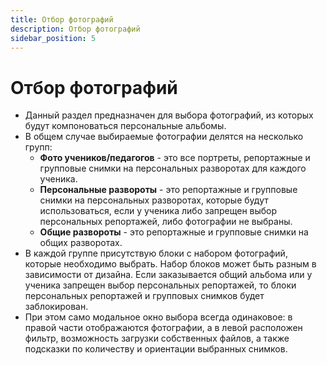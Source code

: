 ```yaml
---
title: Отбор фотографий
description: Отбор фотографий
sidebar_position: 5
---
```


# Отбор фотографий

* Данный раздел предназначен для выбора фотографий, из которых будут компоноваться персональные альбомы.
* В общем случае выбираемые фотографии делятся на несколько групп:
    + __Фото учеников/педагогов__ - это все портреты, репортажные и групповые снимки на персональных разворотах для каждого ученика.
    + __Персональные развороты__ - это репортажные и групповые снимки на персональных разворотах, которые будут использоваться, если у ученика либо запрещен выбор персональных репортажей, либо фотографии не выбраны.
    + __Общие развороты__ - это репортажные и групповые снимки на общих разворотах.
* В каждой группе присутствую блоки с набором фотографий, которые необходимо выбрать. Набор блоков может быть разным в зависимости от дизайна. Если заказывается общий альбома или у ученика запрещен выбор персональных репортажей, то блоки персональных репортажей и групповых снимков будет заблокирован.
* При этом само модальное окно выбора всегда одинаковое: в правой части отображаются фотографии, а в левой расположен фильтр, возможность загрузки собственных файлов, а также подсказки по количеству и ориентации выбранных снимков.
